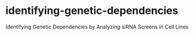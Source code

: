 # identifying-genetic-dependencies
Identifying Genetic Dependencies by Analyzing siRNA Screens in Cell Lines
